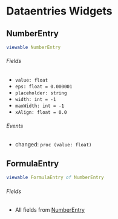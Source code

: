 # Dataentries Widgets


## NumberEntry

```nim
viewable NumberEntry
```

###### Fields

- `value: float`
- `eps: float = 0.000001`
- `placeholder: string`
- `width: int = -1`
- `maxWidth: int = -1`
- `xAlign: float = 0.0`

###### Events

- changed: `proc (value: float)`


## FormulaEntry

```nim
viewable FormulaEntry of NumberEntry
```

###### Fields

- All fields from [NumberEntry](#NumberEntry)


